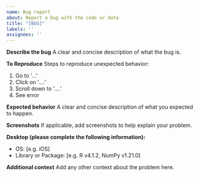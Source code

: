 ```yaml
---
name: Bug report
about: Report a bug with the code or data
title: "[BUG]"
labels: ''
assignees: ''
---
```


**Describe the bug**
A clear and concise description of what the bug is.

**To Reproduce**
Steps to reproduce unexpected behavior:

1. Go to '...'
2. Click on '....'
3. Scroll down to '....'
4. See error

**Expected behavior**
A clear and concise description of what you expected to happen.

**Screenshots**
If applicable, add screenshots to help explain your problem.

**Desktop (please complete the following information):**

* OS: [e.g. iOS]
* Library or Package: [e.g. R v4.1.2, NumPy v1.21.0]

**Additional context**
Add any other context about the problem here.
